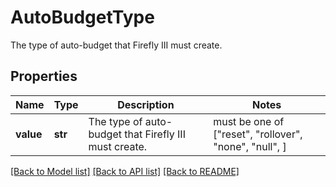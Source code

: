 # AutoBudgetType

The type of auto-budget that Firefly III must create.

## Properties
Name | Type | Description | Notes
------------ | ------------- | ------------- | -------------
**value** | **str** | The type of auto-budget that Firefly III must create. |  must be one of ["reset", "rollover", "none", "null", ]

[[Back to Model list]](../README.md#documentation-for-models) [[Back to API list]](../README.md#documentation-for-api-endpoints) [[Back to README]](../README.md)


